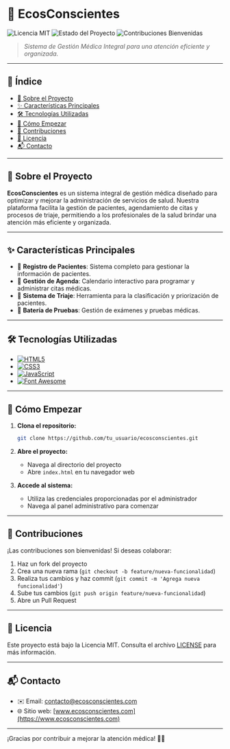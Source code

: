 # 🏥 EcosConscientes

![Licencia MIT](https://img.shields.io/badge/Licencia-MIT-green.svg)
![Estado del Proyecto](https://img.shields.io/badge/Estado-En%20Desarrollo-yellow)
![Contribuciones Bienvenidas](https://img.shields.io/badge/Contribuciones-Bienvenidas-brightgreen)

> *Sistema de Gestión Médica Integral para una atención eficiente y organizada.*

---

## 📌 Índice

* [🏥 Sobre el Proyecto](#-sobre-el-proyecto)
* [✨ Características Principales](#-características-principales)
* [🛠️ Tecnologías Utilizadas](#-tecnologías-utilizadas)
* [🚀 Cómo Empezar](#-cómo-empezar)
* [🤝 Contribuciones](#-contribuciones)
* [📄 Licencia](#-licencia)
* [📬 Contacto](#-contacto)

---

## 🏥 Sobre el Proyecto

**EcosConscientes** es un sistema integral de gestión médica diseñado para optimizar y mejorar la administración de servicios de salud. Nuestra plataforma facilita la gestión de pacientes, agendamiento de citas y procesos de triaje, permitiendo a los profesionales de la salud brindar una atención más eficiente y organizada.

---

## ✨ Características Principales

* 👤 **Registro de Pacientes**: Sistema completo para gestionar la información de pacientes.
* 📅 **Gestión de Agenda**: Calendario interactivo para programar y administrar citas médicas.
* 🏥 **Sistema de Triaje**: Herramienta para la clasificación y priorización de pacientes.
* 🔬 **Batería de Pruebas**: Gestión de exámenes y pruebas médicas.

---

## 🛠️ Tecnologías Utilizadas

* [![HTML5](https://img.shields.io/badge/HTML5-E34F26?style=flat&logo=html5&logoColor=white)](https://developer.mozilla.org/es/docs/Web/HTML)
* [![CSS3](https://img.shields.io/badge/CSS3-1572B6?style=flat&logo=css3&logoColor=white)](https://developer.mozilla.org/es/docs/Web/CSS)
* [![JavaScript](https://img.shields.io/badge/JavaScript-F7DF1E?style=flat&logo=javascript&logoColor=black)](https://developer.mozilla.org/es/docs/Web/JavaScript)
* [![Font Awesome](https://img.shields.io/badge/Font_Awesome-339AF0?style=flat&logo=fontawesome&logoColor=white)](https://fontawesome.com/)

---

## 🚀 Cómo Empezar

1. **Clona el repositorio:**

   ```bash
   git clone https://github.com/tu_usuario/ecosconscientes.git
   ```

2. **Abre el proyecto:**
   - Navega al directorio del proyecto
   - Abre `index.html` en tu navegador web

3. **Accede al sistema:**
   - Utiliza las credenciales proporcionadas por el administrador
   - Navega al panel administrativo para comenzar

---

## 🤝 Contribuciones

¡Las contribuciones son bienvenidas! Si deseas colaborar:

1. Haz un fork del proyecto
2. Crea una nueva rama (`git checkout -b feature/nueva-funcionalidad`)
3. Realiza tus cambios y haz commit (`git commit -m 'Agrega nueva funcionalidad'`)
4. Sube tus cambios (`git push origin feature/nueva-funcionalidad`)
5. Abre un Pull Request

---

## 📄 Licencia

Este proyecto está bajo la Licencia MIT. Consulta el archivo [LICENSE](LICENSE) para más información.

---

## 📬 Contacto

* ✉️ Email: [contacto@ecosconscientes.com](mailto:contacto@ecosconscientes.com)
* 🌐 Sitio web: [www.ecosconscientes.com](https://www.ecosconscientes.com)

---

¡Gracias por contribuir a mejorar la atención médica! 🏥💚
